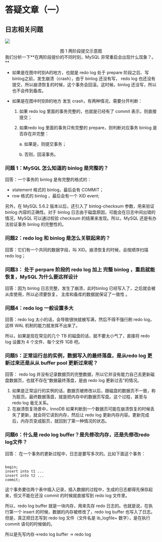 # 答疑文章（一）

## 日志相关问题 

![](https://raw.githubusercontent.com/dddygin/image-storage/main/blog/image/database/mysql/mysql45/mysql45-15-01.jpg)

<center>图 1 两阶段提交示意图</center>
我们分析一下**在两阶段提价的不同时刻，MySQL 异常重启会出现什么现象？。**

- 如果是在图中时刻A的地方，也就是 redo log 处于 prepare 阶段之后、写 binlog之前，发生崩溃（crash），由于 binlog 还没有写， redo log 也还没有提交，所以崩溃恢复的时候，这个事务会回滚。这时候，binlog 还没写，所以也不会传到备库。

- 如果是在图中时刻B的地方 发生 crash，有两种情况，需要分开判断：

  1. 如果 redo log 里面的事务完整的，也就是已经有了 commit 表示，则直接提交；

  2. 如果redo log 里面的事务只有完整的 prepare，则判断对应事务 binlog 是否存在并完整：

     a. 如果是，则提交事务；

     b. 否则，回滚事务。

### 问题 1：MySQL 怎么知道的 binlog 是完整的？

回答：一个事务的 binlog 是有完整的格式的：

-  statement 格式的 binlog，最后会有 COMMIT；
- row 格式的 binlog ，最后会有一个 XID event;

另外，在 MySQL 5.6.2 版本以后，还引入了 binlog-checksum 参数，用来验证 binlog 内容的正确性。对于 binlog 日志由于磁盘原因，可能会在日志中间出错的情况，MySQL 可以通过校验 checksum 的结果来发现。所以，MySQL 还是有办法验证事务 binlog 的完整性的。 

### 问题2：redo log 和 binlog 是怎么关联起来的？

回答：它们有一个共同的数据字段，叫 XID。崩溃恢复的时候，会按顺序扫描 redo log；

### 问题3： 处于 perpare 阶段的 redo log 加上 完整 binlog ，重启就能恢复，MySQL 为什么要这样设计

回答：因为 binlog 日志完整，发生了崩溃，此时binlog 已经写入了，之后就会被从库使用，所以必须要恢复， 主库和备库的数据就保证了一致性 。

### 问题4：redo log 一般设置多大

回答：redo log 太小的话，会导致很快就被写满，然后不得不强行刷 redo log，这样 WAL 机制的能力就发挥不出来了。

 所以，如果是现在常见的几个 TB 的磁盘的话，就不要太小气了，直接将 redo log 设置为 4 个文件、每个文件 1GB 吧。 

### 问题5：正常运行总的实例，数据写入的最终落盘，是从redo log 更新过来还是从从 buffer pool 更新过来呢？

回答： redo log 并没有记录数据页的完整数据，所以它并没有能力自己去更新磁盘数据页，也就不存在“数据最终落盘，是由 redo log 更新过去”的情况。 

1.  如果是正常运行的实例的话，数据页被修改以后，跟磁盘的数据页不一致，称为脏页。最终数据落盘，就是把内存中的数据页写盘。这个过程，甚至与 redo log 毫无关系。 
2. 在崩溃恢复场景中，InnoDB 如果判断到一个数据页可能在崩溃恢复的时候丢失了更新，就会将它读到内存，然后让 redo log 更新内存内容。更新完成后，内存页变成脏页，就回到了第一种情况的状态。 

### 问题6：什么是 redo log buffer？是先修改内存，还是先修改redo log文件？

回答： 在一个事务的更新过程中，日志是要写多次的。比如下面这个事务： 

```mysql

begin;
insert into t1 ...
insert into t2 ...
commit;
```

这个事务要往两个表中插入记录，插入数据的过程中，生成的日志都得先保存起来，但又不能在还没 commit 的时候就直接写到 redo log 文件里。

所以，redo log buffer 就是一块内存，用来先存 redo 日志的。也就是说，在执行第一个 insert 的时候，数据的内存被修改了，redo log buffer 也写入了日志。但是，真正把日志写到 redo log 文件（文件名是 ib_logfile+ 数字），是在执行 commit 语句的时候做的。

所以是先写内存->redo log buffer -> redo log

